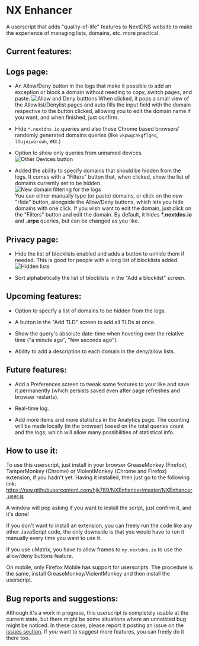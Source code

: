 # NX Enhancer
A userscript that adds "quality-of-life" features to NextDNS website to make the experience of managing lists, domains, etc. more practical.

**Current features:**
-
Logs page:
-

- An Allow/Deny button in the logs that make it possible to add an exception or block a domain without needing to copy, switch pages, and paste.  ![Allow and Deny butttons](https://i.imgur.com/eRxvkP3.png)
When clicked, it pops a small view of the Allowlist/Denylist pages and auto fills the input field with the domain respective to the button clicked, allowing you to edit the domain name if you want, and when finished, just confirm.

- Hide `*.nextdns.io` queries and also those Chrome based browsers' randomly generated domains queries (like `vkpwqcakgflqeq`, `lfujniwzrouh`, etc.)

- Option to show only queries from unnamed devices.   
![Other Devices button](https://i.imgur.com/jwdiBgB.png)

- Added the ability to specify domains that should be hidden from the logs. It comes with a "Filters" button that, when clicked, show the list of domains currently set to be hidden.  
![New domain filtering for the logs](https://i.imgur.com/AnhJRde.png)   
You can either manually type (or paste) domains, or click on the new "Hide" button, alongside the Allow/Deny buttons, which lets you hide domains with one click. If you wish want to edit the domain, just click on the "Filters" button and edit the domain. By default, it hides **\*.nextdns.io** and **.arpa** queries, but can be changed as you like. 

Privacy page:
- 

- Hide the list of blocklists enabled and adds a button to unhide them if needed. This is good for people with a long list of blocklists added. ![Hidden lists](https://i.imgur.com/Sx2KIs2.png)

- Sort alphabetically the list of blocklists in the "Add a blocklist" screen.

**Upcoming features:**
-

- Option to specify a list of domains to be hidden from the logs.

- A button in the "Add TLD" screen to add all TLDs at once.

- Show the query's absolute date-time when hovering over the relative time ("a minute ago", "few seconds ago").

- Ability to add a description to each domain in the deny/allow lists.

**Future features:**
-

- Add a Preferences screen to tweak some features to your like and save it permanently (which persists saved even after page refreshes and browser restarts).

- Real-time log.

- Add more items and more statistics in the Analytics page. The counting will be made locally (in the browser) based on the total queries count and the logs, which will allow many possibilities of statistical info.

**How to use it:**
-

To use this userscript, just install in your browser GreaseMonkey (Firefox), TamperMonkey (Chrome) or ViolentMonkey (Chrome and Firefox) extension, if you hadn't yet. Having it installed, then just go to the following link: https://raw.githubusercontent.com/hjk789/NXEnhancer/master/NXEnhancer.user.js

A window will pop asking if you want to install the script, just confirm it, and it's done! 

If you don't want to install an extension, you can freely run the code like any other JavaScript code, the only downside is that you would have to run it manually every time you want to use it.

If you use uMatrix, you have to allow frames to `my.nextdns.io` to use the allow/deny buttons feature.

On mobile, only Firefox Mobile has support for userscripts. The procedure is the same, install GreaseMonkey/ViolentMonkey and then install the userscript.

**Bug reports and suggestions:**
-

Although it's a work in progress, this userscript is completely usable at the current state, but there might be some situations where an unnoticed bug might be noticed. In these cases, please report it posting an issue on the [issues section](https://github.com/hjk789/NXEnhancer/issues). If you want to suggest more features, you can freely do it there too.
